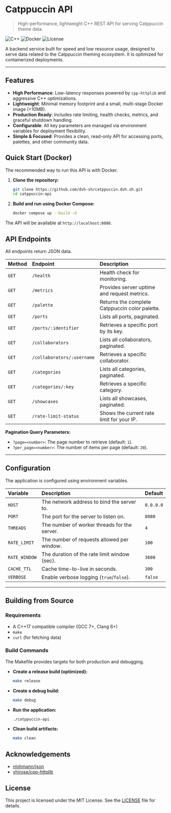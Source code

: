 # Catppuccin API

> High-performance, lightweight C++ REST API for serving Catppuccin theme data.

![C++](https://img.shields.io/badge/C++17-00599C?style=flat&logo=c%2B%2B&logoColor=white)
![Docker](https://img.shields.io/badge/Docker-2496ED?style=flat&logo=docker&logoColor=white)
![License](https://img.shields.io/badge/License-MIT-blue.svg)

A backend service built for speed and low resource usage, designed to serve data related to the Catppuccin theming ecosystem. It is optimized for containerized deployments.

---

## Features

- **High Performance**: Low-latency responses powered by `cpp-httplib` and aggressive C++ optimizations.
- **Lightweight**: Minimal memory footprint and a small, multi-stage Docker image (<10MB).
- **Production Ready**: Includes rate limiting, health checks, metrics, and graceful shutdown handling.
- **Configurable**: All key parameters are managed via environment variables for deployment flexibility.
- **Simple & Focused**: Provides a clean, read-only API for accessing ports, palettes, and other community data.

## Quick Start (Docker)

The recommended way to run this API is with Docker.

1.  **Clone the repository:**

    ```bash
    git clone https://github.com/dvh-sh/catppuccin.dvh.sh.git
    cd catppuccin-api
    ```

2.  **Build and run using Docker Compose:**
    ```bash
    docker compose up --build -d
    ```

The API will be available at `http://localhost:8080`.

## API Endpoints

All endpoints return JSON data.

| Method | Endpoint                   | Description                                    |
| :----- | :------------------------- | :--------------------------------------------- |
| `GET`  | `/health`                  | Health check for monitoring.                   |
| `GET`  | `/metrics`                 | Provides server uptime and request metrics.    |
| `GET`  | `/palette`                 | Returns the complete Catppuccin color palette. |
| `GET`  | `/ports`                   | Lists all ports, paginated.                    |
| `GET`  | `/ports/:identifier`       | Retrieves a specific port by its key.          |
| `GET`  | `/collaborators`           | Lists all collaborators, paginated.            |
| `GET`  | `/collaborators/:username` | Retrieves a specific collaborator.             |
| `GET`  | `/categories`              | Lists all categories, paginated.               |
| `GET`  | `/categories/:key`         | Retrieves a specific category.                 |
| `GET`  | `/showcases`               | Lists all showcases, paginated.                |
| `GET`  | `/rate-limit-status`       | Shows the current rate limit for your IP.      |

**Pagination Query Parameters:**

- `?page=<number>`: The page number to retrieve (default: `1`).
- `?per_page=<number>`: The number of items per page (default: `20`).

---

## Configuration

The application is configured using environment variables.

| Variable      | Description                                  | Default   |
| :------------ | :------------------------------------------- | :-------- |
| `HOST`        | The network address to bind the server to.   | `0.0.0.0` |
| `PORT`        | The port for the server to listen on.        | `8080`    |
| `THREADS`     | The number of worker threads for the server. | `4`       |
| `RATE_LIMIT`  | The number of requests allowed per window.   | `100`     |
| `RATE_WINDOW` | The duration of the rate limit window (sec). | `3600`    |
| `CACHE_TTL`   | Cache time-to-live in seconds.               | `300`     |
| `VERBOSE`     | Enable verbose logging (`true`/`false`).     | `false`   |

---

## Building from Source

### Requirements

- A C++17 compatible compiler (GCC 7+, Clang 6+)
- `make`
- `curl` (for fetching data)

### Build Commands

The Makefile provides targets for both production and debugging.

- **Create a release build (optimized):**

  ```bash
  make release
  ```

- **Create a debug build:**

  ```bash
  make debug
  ```

- **Run the application:**

  ```bash
  ./catppuccin-api
  ```

- **Clean build artifacts:**
  ```bash
  make clean
  ```

## Acknowledgements

- [nlohmann/json](https://github.com/nlohmann/json)
- [yhirose/cpp-httplib](https://github.com/yhirose/cpp-httplib)

## License

This project is licensed under the MIT License. See the [LICENSE](LICENSE) file for details.
